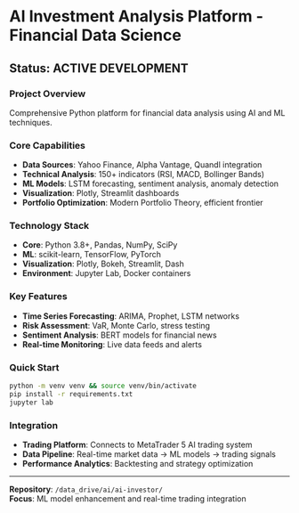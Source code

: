 # AI Investment Analysis Platform - Financial Data Science

## Status: ACTIVE DEVELOPMENT

### Project Overview
Comprehensive Python platform for financial data analysis using AI and ML techniques.

### Core Capabilities
- **Data Sources**: Yahoo Finance, Alpha Vantage, Quandl integration
- **Technical Analysis**: 150+ indicators (RSI, MACD, Bollinger Bands)
- **ML Models**: LSTM forecasting, sentiment analysis, anomaly detection
- **Visualization**: Plotly, Streamlit dashboards
- **Portfolio Optimization**: Modern Portfolio Theory, efficient frontier

### Technology Stack
- **Core**: Python 3.8+, Pandas, NumPy, SciPy
- **ML**: scikit-learn, TensorFlow, PyTorch
- **Visualization**: Plotly, Bokeh, Streamlit, Dash
- **Environment**: Jupyter Lab, Docker containers

### Key Features
- **Time Series Forecasting**: ARIMA, Prophet, LSTM networks
- **Risk Assessment**: VaR, Monte Carlo, stress testing
- **Sentiment Analysis**: BERT models for financial news
- **Real-time Monitoring**: Live data feeds and alerts

### Quick Start
```bash
python -m venv venv && source venv/bin/activate
pip install -r requirements.txt
jupyter lab
```

### Integration
- **Trading Platform**: Connects to MetaTrader 5 AI trading system
- **Data Pipeline**: Real-time market data → ML models → trading signals
- **Performance Analytics**: Backtesting and strategy optimization

---
**Repository**: `/data_drive/ai/ai-investor/`  
**Focus**: ML model enhancement and real-time trading integration